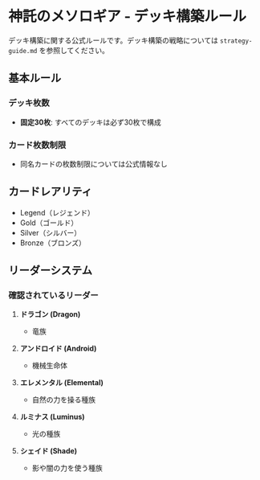 # 神託のメソロギア - デッキ構築ルール

デッキ構築に関する公式ルールです。デッキ構築の戦略については `strategy-guide.md` を参照してください。

## 基本ルール

### デッキ枚数
- **固定30枚**: すべてのデッキは必ず30枚で構成

### カード枚数制限
- 同名カードの枚数制限については公式情報なし

## カードレアリティ
- Legend（レジェンド）
- Gold（ゴールド）
- Silver（シルバー）
- Bronze（ブロンズ）

## リーダーシステム

### 確認されているリーダー
1. **ドラゴン (Dragon)**
   - 竜族

2. **アンドロイド (Android)**
   - 機械生命体

3. **エレメンタル (Elemental)**
   - 自然の力を操る種族

4. **ルミナス (Luminus)**
   - 光の種族

5. **シェイド (Shade)**
   - 影や闇の力を使う種族